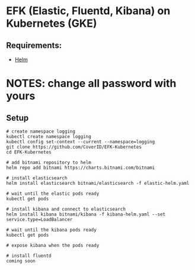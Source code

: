 # EFK (Elastic, Fluentd, Kibana) on Kubernetes (GKE)

## Requirements:
* [Helm](https://helm.sh/docs/intro/install/)

# NOTES: change all password with yours

## Setup
```console
# create namespace logging
kubectl create namespace logging
kubectl config set-context --current --namespace=logging
git clone https://github.com/CoverID/EFK-Kubernetes
cd EFK-Kubernetes

# add bitnami repository to helm
helm repo add bitnami https://charts.bitnami.com/bitnami

# install elasticsearch
helm install elasticsearch bitnami/elasticsearch -f elastic-helm.yaml

# wait until the elastic pods ready
kubectl get pods

# install kibana and connect to elasticsearch
helm install kibana bitnami/kibana -f kibana-helm.yaml --set service.type=LoadBalancer

# wait until the kibana pods ready
kubectl get pods

# expose kibana when the pods ready

# install fluentd
coming soon
```